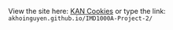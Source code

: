 View the site here: [KAN Cookies](https://akhoinguyen.github.io/IMD1000A-Project-2/) or type the link: ```akhoinguyen.github.io/IMD1000A-Project-2/```
